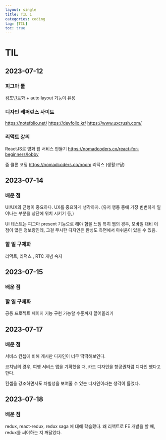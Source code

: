 ```yaml
---
layout: single
title: TIL 1
categories: coding
tag: [TIL]
toc: true
---
```


# TIL

## 2023-07-12

### 피그마 툴

컴포넌트화 + auto layout 기능이 유용

### 디자인 레퍼런스 사이트

https://notefolio.net/
https://devfolio.kr/
https://www.uxcrush.com/

### 리액트 강의

ReactJS로 영화 웹 서비스 만들기
https://nomadcoders.co/react-for-beginners/lobby

줌 클론 코딩
https://nomadcoders.co/noom
리덕스 (생활코딩)

## 2023-07-14

### 배운 점

UI/UX의 균형이 중요하다.
UX를 중요하게 생각하자.
(유저 행동 중에 가장 빈번하게 일어나는 부분을 상단에 위치 시키기 등,)

UI 테스트는 피그마 present 기능으로 해야 함을 느낌
특히 웹의 경우, 모바일 대비 이점이 많은 정보량인데, 그걸 무시한 디자인은
완성도 측면에서 아쉬움이 있을 수 있음.

### 할 일 구체화

리액트, 리덕스 , RTC 개념 숙지

## 2023-07-15

### 배운 점

### 할 일 구체화

공통 프로젝트 페이지 기능 구현 가능할 수준까지 끌어올리기

## 2023-07-17

### 배운 점

서비스 컨셉에 비해 게시판 디자인이 너무 딱딱해보인다.

코치님의 경우, 여행 서비스 앱을 기획했을 때, 카드 디자인을 항공권처럼 디자인 했다고 한다.

컨셉을 강조하면서도 차별성을 보여줄 수 있는 디자인이라는 생각이 들었다.

## 2023-07-18

### 배운 점

redux, react-redux, redux saga 에 대해 학습했다.
왜 리액트로 FE 개발을 할 때, redux를 써야하는 지 깨달았다.
